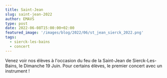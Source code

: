 ```yaml
---
title: Saint-Jean
slug: saint-jean-2022
author: EMAVS
type: post
date: 2022-06-08T15:00:00+02:00
featured_image: '/images/blog/2022/06/st_jean_sierck_2022.png'
tags:
  - sierck-les-bains
  - concert
---
```


Venez voir nos élèves à l'occasion du feu de la Saint-Jean de Sierck-Les-Bains, le 
Dimanche 19 Juin. Pour certains élèves, le premier concert avec un instrument !
